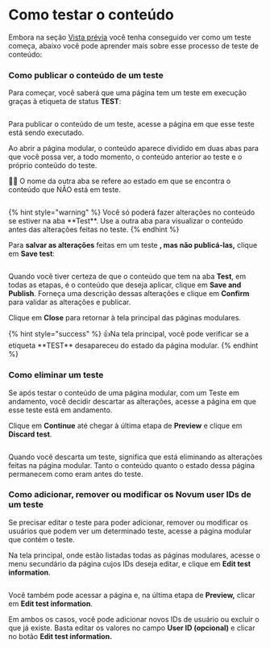 # Como testar o conteúdo

Embora na seção [Vista prévia](broken-reference) você tenha conseguido ver como um teste começa, abaixo você pode aprender mais sobre esse processo de teste de conteúdo:

### Como publicar o conteúdo de um teste

Para começar, você saberá que uma página tem um teste em execução graças à etiqueta de status **TEST**:

<figure><img src=".gitbook/assets/test_modular_page_tag.png" alt=""><figcaption></figcaption></figure>

Para publicar o conteúdo de um teste, acesse a página em que esse teste está sendo executado.

Ao abrir a página modular, o conteúdo aparece dividido em duas abas para que você possa ver, a todo momento, o conteúdo anterior ao teste e o próprio conteúdo do teste.

👋🏽 O nome da outra aba se refere ao estado em que se encontra o conteúdo que NÃO está em teste.

<figure><img src=".gitbook/assets/tabTestModularPages.png" alt=""><figcaption></figcaption></figure>

{% hint style="warning" %}
Você só poderá fazer alterações no conteúdo se estiver na aba \*\*Test\*\*. Use a outra aba para visualizar o conteúdo antes das alterações feitas no teste.
{% endhint %}

Para **salvar as alterações** feitas em um teste **, mas não publicá-las,** clique em **Save test**:

<figure><img src=".gitbook/assets/saveTestButtom.png" alt=""><figcaption></figcaption></figure>

Quando você tiver certeza de que o conteúdo que tem na aba **Test**, em todas as etapas, é o conteúdo que deseja aplicar, clique em **Save and Publish**. Forneça uma descrição dessas alterações e clique em **Confirm** para validar as alterações e publicar.

Clique em **Close** para retornar à tela principal das páginas modulares.

{% hint style="success" %}
:thumbsup:Na tela principal, você pode verificar se a etiqueta \*\*TEST\*\* desapareceu do estado da página modular.
{% endhint %}

### Como eliminar um teste

Se após testar o conteúdo de uma página modular, com um Teste em andamento, você decidir descartar as alterações, acesse a página em que esse teste está em andamento.

Clique em **Continue** até chegar à última etapa de **Preview** e clique em **Discard test**.

<figure><img src=".gitbook/assets/DiscardTest.png" alt=""><figcaption></figcaption></figure>

Quando você descarta um teste, significa que está eliminando as alterações feitas na página modular. Tanto o conteúdo quanto o estado dessa página permanecem como eram antes do teste.

### Como adicionar, remover ou modificar os Novum user IDs de um teste

Se precisar editar o teste para poder adicionar, remover ou modificar os usuários que podem ver um determinado teste, acesse a página modular que contém o teste.

Na tela principal, onde estão listadas todas as páginas modulares, acesse o menu secundário da página cujos IDs deseja editar, e clique em **Edit test information**.

<figure><img src=".gitbook/assets/EditTestInformation.png" alt=""><figcaption></figcaption></figure>

Você também pode acessar a página e, na última etapa de **Preview,** clicar em **Edit test information**.

Em ambos os casos, você pode adicionar novos IDs de usuário ou excluir o que já existe. Basta editar os valores no campo **User ID (opcional)** e clicar no botão **Edit test information.**
